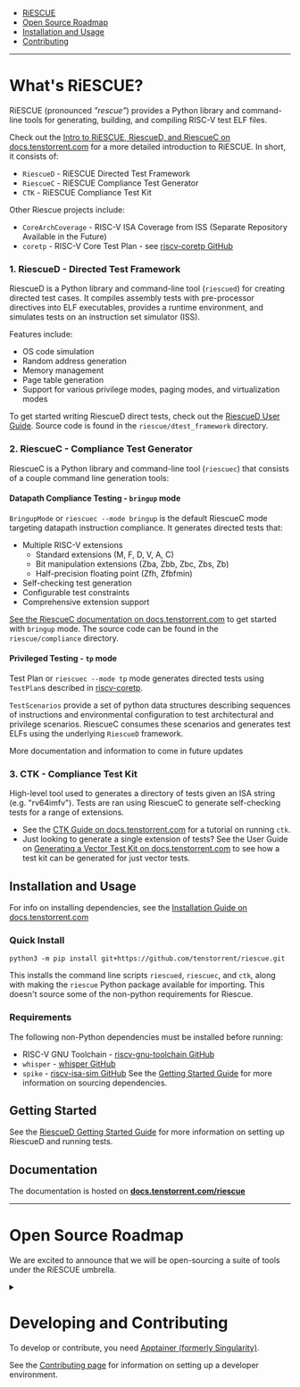 - [RiESCUE](#riescue)
- [Open Source Roadmap](#open-source-roadmap)
- [Installation and Usage](#installation-and-usage)
- [Contributing](#developing-and-contributing)

---



# What's RiESCUE?
RiESCUE (pronounced *"rescue"*) provides a Python library and command-line tools for generating, building, and compiling RISC-V test ELF files.

Check out the [Intro to RiESCUE, RiescueD, and RiescueC on docs.tenstorrent.com](https://docs.tenstorrent.com/riescue/tutorials/riescue_intro_guide.html) for a more detailed introduction to RiESCUE. In short, it consists of:
* `RiescueD` - RiESCUE Directed Test Framework
* `RiescueC` - RiESCUE Compliance Test Generator
* `CTK` - RiESCUE Compliance Test Kit

Other Riescue projects include:
* `CoreArchCoverage` - RISC-V ISA Coverage from ISS (Separate Repository Available in the Future)
* `coretp` - RISC-V Core Test Plan - see [riscv-coretp GitHub](https://github.com/tenstorrent/riscv-coretp)


### 1. RiescueD - Directed Test Framework
RiescueD is a Python library and command-line tool (`riescued`) for creating directed test cases. It compiles assembly tests with pre-processor directives into ELF executables, provides a runtime environment, and simulates tests on an instruction set simulator (ISS).

Features include:
- OS code simulation
- Random address generation
- Memory management
- Page table generation
- Support for various privilege modes, paging modes, and virtualization modes

To get started writing RiescueD direct tests, check out the [RiescueD User Guide](https://docs.tenstorrent.com/riescue/user_guides/riescued_user_guide.html). Source code is found in the `riescue/dtest_framework` directory.


### 2. RiescueC - Compliance Test Generator
RiescueC is a Python library and command-line tool (`riescuec`) that consists of a couple command line generation tools:

#### Datapath Compliance Testing - `bringup` mode
`BringupMode` or `riescuec --mode bringup` is the default RiescueC mode targeting datapath instruction compliance. It generates directed tests that:
- Multiple RISC-V extensions
  * Standard extensions (M, F, D, V, A, C)
  * Bit manipulation extensions (Zba, Zbb, Zbc, Zbs, Zb)
  * Half-precision floating point (Zfh, Zfbfmin)
- Self-checking test generation
- Configurable test constraints
- Comprehensive extension support

[See the RiescueC documentation on docs.tenstorrent.com](https://docs.tenstorrent.com/riescue/tutorials/riescuec/riescue_c_brief.html) to get started with `bringup` mode. The source code can be found in the `riescue/compliance` directory.


#### Privileged Testing - `tp` mode
Test Plan or `riescuec --mode tp` mode generates directed tests using `TestPlan`s described in [riscv-coretp](https://github.com/tenstorrent/riscv-coretp).

`TestScenarios` provide a set of python data structures describing sequences of instructions and environmental configuration to test architectural and privilege scenarios. RiescueC consumes these scenarios and generates test ELFs using the underlying `RiescueD` framework.

More documentation and information to come in future updates



### 3. CTK - Compliance Test Kit
High-level tool used to generates a directory of tests given an ISA string (e.g. "rv64imfv"). Tests are ran using RiescueC to generate self-checking tests for a range of extensions.

- See the [CTK Guide on docs.tenstorrent.com](https://docs.tenstorrent.com/riescue/tutorials/ctk/ctk_tutorial.html) for a tutorial on running `ctk`.
- Just looking to generate a single extension of tests? See the User Guide on [Generating a Vector Test Kit on docs.tenstorrent.com](https://docs.tenstorrent.com/riescue/user_guides/ctk/vector_test_kit.html) to see how a test kit can be generated for just vector tests.


## Installation and Usage
For info on installing dependencies, see the [Installation Guide on docs.tenstorrent.com](https://docs.tenstorrent.com/riescue/tutorials/install.html)

### Quick Install


```
python3 -m pip install git+https://github.com/tenstorrent/riescue.git
```

This installs the command line scripts `riescued`, `riescuec`, and `ctk`, along with making the `riescue` Python package available for importing. This doesn't source some of the non-python requirements for Riescue.

### Requirements
The following non-Python dependencies must be installed before running:
- RISC-V GNU Toolchain - [riscv-gnu-toolchain GitHub](https://github.com/riscv-collab/riscv-gnu-toolchain)
- `whisper` - [whisper GitHub](https://github.com/tenstorrent/whisper)
- `spike` - [riscv-isa-sim GitHub](https://github.com/riscv-software-src/riscv-isa-sim)
See the [Getting Started Guide](https://docs.tenstorrent.com/riescue/tutorials/index.html) for more information on sourcing dependencies.

## Getting Started
See the [RiescueD Getting Started Guide](https://docs.tenstorrent.com/riescue/tutorials/index.html) for more information on setting up RiescueD and running tests.

## Documentation
The documentation is hosted on **[docs.tenstorrent.com/riescue](https://docs.tenstorrent.com/riescue/)**


---
# Open Source Roadmap
We are excited to announce that we will be open-sourcing a suite of tools under the RiESCUE umbrella.
<details>
Click here to see a list of tools that we plan to release in the coming months.
<summary>
</summary>

## RiescueD - Directed Test Framework
A powerful framework for writing directed tests in RISC-V assembly. It provides a library for test generator development, with features such as:
 - OS code simulation
 - Random address generation
 - Memory management
 - Page table generation
 - Exception handling and self-checking
 - Hypervisor
 - Multi-processer support
 - Support for various privilege modes, paging modes, and virtualization modes

## RiescueC - Compliance Test Generator
A specialized test generator for RISC-V compliance testing that supports:
- Multiple RISC-V extensions (I, M, A, F, C, D, V, etc.)
- Self-checking test generation
- Configurable test constraints
- Comprehensive RISC-V RVA23 extensions support

## CTK - Compliance Test Kit
Tool for generating a suite of architectural compliance tests using the RiescueC framework (with wrapper around RiescueC)
- Allows configuration of test environments: privilege modes, paging, virtualization
- Supports a variety of RISC-V base ISAs, privilege specifications, and extensions
- Supports numerous memory maps and system configurations for additional flexibility
- Used for generating the [tenstorrent/tt_riscv_arch_tests](https://github.com/tenstorrent/riscv_arch_tests) self-checking architectural test suite

## CoreArchCoverage
Framework for auto-generating and collecting architectural (ISA) coverage from reference models (ISS)
- Can generate SystemVerilog coverage packages, while allowing user-defined, case-specific coverages
- Supports ISS-only sampling for timely feedback from regression tests
- Provides support for coverage collection in co-simulation scenarios
- Core archcoverage white paper [link](https://github.com/tenstorrent/riescue/releases/download/v0.2.5/tenstorrent-Architectural-Coverage-Framework.pdf) (PDF Warning!)

## Core Test Plan
Extensible framework for defining, managing, and consuming RISC-V architectural compliance test plans
* Generates both human-readable documentation and machine-parseable input for compliance test generation
* Provides a common format and APIs for:
  * Writing RISC-V architectural test plans and test scenarios
  * Parsing and transforming scenarios into structured data for downstream tools
  * Rendering test plans as documentation
</details>



# Developing and Contributing
To develop or contribute, you need [Apptainer (formerly Singularity)](https://apptainer.org/).

See the [Contributing page](.github/CONTRIBUTING.md) for information on setting up a developer environment.
